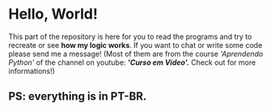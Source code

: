 # Hello, World!
This part of the repository is here for you to read the programs and try to recreate or see **how my logic works**.
If you want to chat or write some code please send me a message!
(Most of them are from the course *'Aprendendo Python'* of the channel on youtube: __*'Curso em Video'.*__
Check out for more informations!)
## PS: everything is in PT-BR.